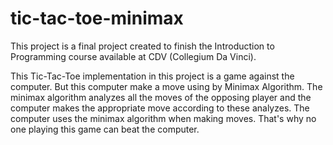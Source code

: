 # tic-tac-toe-minimax

This project is a final project created to finish the Introduction to Programming course available at CDV (Collegium Da Vinci).

This Tic-Tac-Toe implementation in this project is a game against the computer. But this computer make a move using by Minimax Algorithm.
The minimax algorithm analyzes all the moves of the opposing player and the computer makes the appropriate move according to these analyzes.
The computer uses the minimax algorithm when making moves. That's why no one playing this game can beat the computer. 
